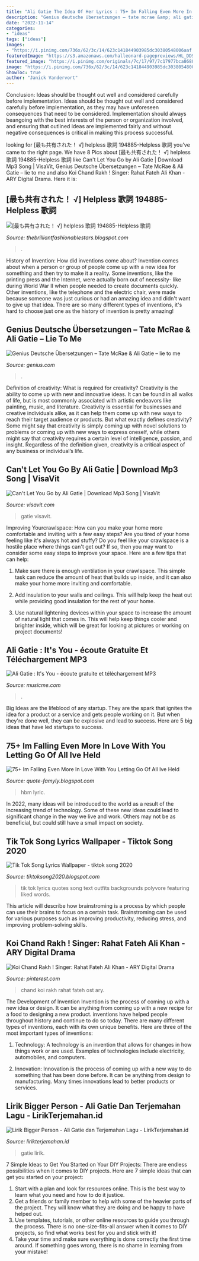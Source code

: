 ```yaml
---
title: "Ali Gatie The Idea Of Her Lyrics : 75+ Im Falling Even More In Love With You Letting Go Of All Ive Held"
description: "Genius deutsche übersetzungen – tate mcrae &amp; ali gatie – lie to me"
date: "2022-11-14"
categories:
- "ideas"
tags: ["ideas"]
images:
- "https://i.pinimg.com/736x/62/3c/14/623c141844903985dc30380548006aaf.jpg"
featuredImage: "https://s3.amazonaws.com/halleonard-pagepreviews/HL_DDS_934706MIQukPGr37.png"
featured_image: "https://i.pinimg.com/originals/7c/17/97/7c17977bca8688792b64e7748ad99017.jpg"
image: "https://i.pinimg.com/736x/62/3c/14/623c141844903985dc30380548006aaf.jpg"
ShowToc: true
author: "Janick Vandervort"
---
```



Conclusion: Ideas should be thought out well and considered carefully before implementation.
Ideas should be thought out well and considered carefully before implementation, as they may have unforeseen consequences that need to be considered. Implementation should always beangoing with the best interests of the person or organization involved, and ensuring that outlined ideas are implemented fairly and without negative consequences is critical in making this process successful.

	

		
looking for [最も共有された！ √] helpless 歌詞 194885-Helpless 歌詞 you've came to the right page. We have 8 Pics about [最も共有された！ √] helpless 歌詞 194885-Helpless 歌詞 like Can&#039;t Let You Go by Ali Gatie | Download Mp3 Song | VisaVit, Genius Deutsche Übersetzungen – Tate McRae &amp; Ali Gatie – lie to me and also Koi Chand Rakh ! Singer: Rahat Fateh Ali Khan - ARY Digital Drama. Here it is:
		
    
## [最も共有された！ √] Helpless 歌詞 194885-Helpless 歌詞

<img loading=lazy src="https://s3.amazonaws.com/halleonard-pagepreviews/HL_DDS_934706MIQukPGr37.png" onerror="this.onerror=null;this.src='https://tse3.mm.bing.net/th?id=OIP.H_oa05FWGB0iVn75_Z_ULwHaJ4&amp;pid=15.1';" alt="[最も共有された！ √] helpless 歌詞 194885-Helpless 歌詞">

_Source: thebrilliantfashionablestars.blogspot.com_

>. 

	

History of Invention: How did inventions come about?
Invention comes about when a person or group of people come up with a new idea for something and then try to make it a reality. Some inventions, like the printing press and the Internet, were actually born out of necessity- like during World War II when people needed to create documents quickly. Other inventions, like the telephone and the electric chair, were made because someone was just curious or had an amazing idea and didn't want to give up that idea. There are so many different types of inventions, it's hard to choose just one as the history of invention is pretty amazing!

    
## Genius Deutsche Übersetzungen – Tate McRae &amp; Ali Gatie – Lie To Me

<img loading=lazy src="https://images.genius.com/1a1d1aa620f928609f2997a83f336e28.1000x1000x1.jpg" onerror="this.onerror=null;this.src='https://tse2.mm.bing.net/th?id=OIP.stkUolbP-p41_brZ_fd7GAHaHa&amp;pid=15.1';" alt="Genius Deutsche Übersetzungen – Tate McRae &amp; Ali Gatie – lie to me">

_Source: genius.com_

>. 

	

Definition of creativity: What is required for creativity?
Creativity is the ability to come up with new and innovative ideas. It can be found in all walks of life, but is most commonly associated with artistic endeavors like painting, music, and literature. Creativity is essential for businesses and creative individuals alike, as it can help them come up with new ways to reach their target audience or products. But what exactly defines creativity? Some might say that creativity is simply coming up with novel solutions to problems or coming up with new ways to express oneself, while others might say that creativity requires a certain level of intelligence, passion, and insight. Regardless of the definition given, creativity is a critical aspect of any business or individual’s life.

    
## Can&#039;t Let You Go By Ali Gatie | Download Mp3 Song | VisaVit

<img loading=lazy src="https://visavit.com/wp-content/uploads/2021/03/d-7-500x381.png" onerror="this.onerror=null;this.src='https://tse2.mm.bing.net/th?id=OIP.6j90Rjni5C6ln3gYTaHTDwHaFp&amp;pid=15.1';" alt="Can&#039;t Let You Go by Ali Gatie | Download Mp3 Song | VisaVit">

_Source: visavit.com_

>gatie visavit. 

	

Improving Yourcrawlspace: How can you make your home more comfortable and inviting with a few easy steps?
Are you tired of your home feeling like it's always hot and stuffy? Do you feel like your crawlspace is a hostile place where things can't get out? If so, then you may want to consider some easy steps to improve your space. Here are a few tips that can help:
1. Make sure there is enough ventilation in your crawlspace. This simple task can reduce the amount of heat that builds up inside, and it can also make your home more inviting and comfortable.

2. Add insulation to your walls and ceilings. This will help keep the heat out while providing good insulation for the rest of your home.

3. Use natural lightening devices within your space to increase the amount of natural light that comes in. This will help keep things cooler and brighter inside, which will be great for looking at pictures or working on project documents!

    
## Ali Gatie : It&#039;s You - écoute Gratuite Et Téléchargement MP3

<img loading=lazy src="https://covers2.hosting-media.net/jpgr295/u0054391944627.jpg" onerror="this.onerror=null;this.src='https://tse3.mm.bing.net/th?id=OIP.clqb4sDz-ywIN9Qr3sbjpgAAAA&amp;pid=15.1';" alt="Ali Gatie : It&#039;s You - écoute gratuite et téléchargement MP3">

_Source: musicme.com_

>. 

	

Big Ideas are the lifeblood of any startup. They are the spark that ignites the idea for a product or a service and gets people working on it. But when they're done well, they can be explosive and lead to success. Here are 5 big ideas that have led startups to success.

    
## 75+ Im Falling Even More In Love With You Letting Go Of All Ive Held

<img loading=lazy src="https://images-wixmp-ed30a86b8c4ca887773594c2.wixmp.com/f/96ccb040-776a-4c44-8a3c-8da86bf43584/d51pzkk-8840943f-e1b0-47b7-921f-490d34d11576.jpg/v1/fill/w_900,h_2330,q_75,strp/hbm__hanging_by_a_moment_lyric_art_by_readerwriterartist_d51pzkk-fullview.jpg?token=eyJ0eXAiOiJKV1QiLCJhbGciOiJIUzI1NiJ9.eyJzdWIiOiJ1cm46YXBwOjdlMGQxODg5ODIyNjQzNzNhNWYwZDQxNWVhMGQyNmUwIiwiaXNzIjoidXJuOmFwcDo3ZTBkMTg4OTgyMjY0MzczYTVmMGQ0MTVlYTBkMjZlMCIsIm9iaiI6W1t7ImhlaWdodCI6Ijw9MjMzMCIsInBhdGgiOiJcL2ZcLzk2Y2NiMDQwLTc3NmEtNGM0NC04YTNjLThkYTg2YmY0MzU4NFwvZDUxcHpray04ODQwOTQzZi1lMWIwLTQ3YjctOTIxZi00OTBkMzRkMTE1NzYuanBnIiwid2lkdGgiOiI8PTkwMCJ9XV0sImF1ZCI6WyJ1cm46c2VydmljZTppbWFnZS5vcGVyYXRpb25zIl19.6wiUR_dICH9PIyE6qP1q1e3ULNNIUMJofw7KGHXNhfg" onerror="this.onerror=null;this.src='https://tse4.mm.bing.net/th?id=OIP.QdAiHBSThQ32xvrEd5WoMgHaTL&amp;pid=15.1';" alt="75+ Im Falling Even More In Love With You Letting Go Of All Ive Held">

_Source: quote-famyly.blogspot.com_

>hbm lyric. 

	

In 2022, many ideas will be introduced to the world as a result of the increasing trend of technology. Some of these new ideas could lead to significant change in the way we live and work. Others may not be as beneficial, but could still have a small impact on society.

    
## Tik Tok Song Lyrics Wallpaper - Tiktok Song 2020

<img loading=lazy src="https://i.pinimg.com/originals/7c/17/97/7c17977bca8688792b64e7748ad99017.jpg" onerror="this.onerror=null;this.src='https://tse4.mm.bing.net/th?id=OIP.8VzyjAFfByRgT-XajrlEegHaHa&amp;pid=15.1';" alt="Tik Tok Song Lyrics Wallpaper - tiktok song 2020">

_Source: tiktoksong2020.blogspot.com_

>tik tok lyrics quotes song text outfits backgrounds polyvore featuring liked words. 

	

This article will describe how brainstroming is a process by which people can use their brains to focus on a certain task. Brainstroming can be used for various purposes such as improving productivity, reducing stress, and improving problem-solving skills.

    
## Koi Chand Rakh ! Singer: Rahat Fateh Ali Khan - ARY Digital Drama

<img loading=lazy src="https://i.pinimg.com/736x/62/3c/14/623c141844903985dc30380548006aaf.jpg" onerror="this.onerror=null;this.src='https://tse3.mm.bing.net/th?id=OIP.d26JU0n0PisrVcBlG906RgHaFj&amp;pid=15.1';" alt="Koi Chand Rakh ! Singer: Rahat Fateh Ali Khan - ARY Digital Drama">

_Source: pinterest.com_

>chand koi rakh rahat fateh ost ary. 

	

The Development of Invention
Invention is the process of coming up with a new idea or design. It can be anything from coming up with a new recipe for a food to designing a new product. inventions have helped people throughout history and continue to do so today. There are many different types of inventions, each with its own unique benefits. Here are three of the most important types of inventions:
1) Technology: A technology is an invention that allows for changes in how things work or are used. Examples of technologies include electricity, automobiles, and computers.

2) Innovation: Innovation is the process of coming up with a new way to do something that has been done before. It can be anything from design to manufacturing. Many times innovations lead to better products or services.

    
## Lirik Bigger Person - Ali Gatie Dan Terjemahan Lagu - LirikTerjemahan.id

<img loading=lazy src="https://img.youtube.com/vi/U54lcCd_NqE/maxresdefault.jpg" onerror="this.onerror=null;this.src='https://tse1.mm.bing.net/th?id=OIP.kwhBI_ljjpAYiBZ7bILyVwHaEK&amp;pid=15.1';" alt="Lirik Bigger Person - Ali Gatie dan Terjemahan Lagu - LirikTerjemahan.id">

_Source: lirikterjemahan.id_

>gatie lirik. 

	

7 Simple Ideas to Get You Started on Your DIY Projects:
There are endless possibilities when it comes to DIY projects. Here are 7 simple ideas that can get you started on your project:
1. Start with a plan and look for resources online. This is the best way to learn what you need and how to do it justice.
2. Get a friends or family member to help with some of the heavier parts of the project. They will know what they are doing and be happy to have helped out.
3. Use templates, tutorials, or other online resources to guide you through the process. There is no one-size-fits-all answer when it comes to DIY projects, so find what works best for you and stick with it!
4. Take your time and make sure everything is done correctly the first time around. If something goes wrong, there is no shame in learning from your mistake!


